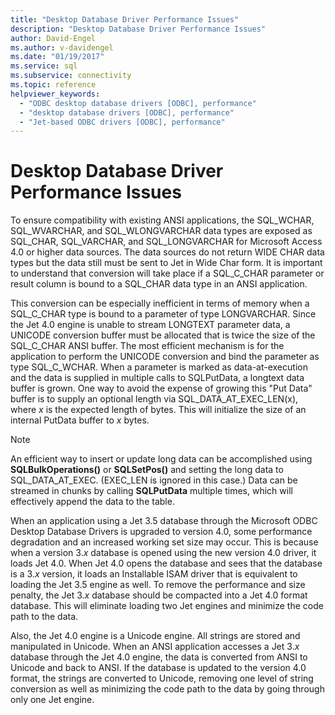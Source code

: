 ```yaml
---
title: "Desktop Database Driver Performance Issues"
description: "Desktop Database Driver Performance Issues"
author: David-Engel
ms.author: v-davidengel
ms.date: "01/19/2017"
ms.service: sql
ms.subservice: connectivity
ms.topic: reference
helpviewer_keywords:
  - "ODBC desktop database drivers [ODBC], performance"
  - "desktop database drivers [ODBC], performance"
  - "Jet-based ODBC drivers [ODBC], performance"
---
```

# Desktop Database Driver Performance Issues
To ensure compatibility with existing ANSI applications, the SQL_WCHAR, SQL_WVARCHAR, and SQL_WLONGVARCHAR data types are exposed as SQL_CHAR, SQL_VARCHAR, and SQL_LONGVARCHAR for Microsoft Access 4.0 or higher data sources. The data sources do not return WIDE CHAR data types but the data still must be sent to Jet in Wide Char form. It is important to understand that conversion will take place if a SQL_C_CHAR parameter or result column is bound to a SQL_CHAR data type in an ANSI application.  
  
 This conversion can be especially inefficient in terms of memory when a SQL_C_CHAR type is bound to a parameter of type LONGVARCHAR. Since the Jet 4.0 engine is unable to stream LONGTEXT parameter data, a UNICODE conversion buffer must be allocated that is twice the size of the SQL_C_CHAR ANSI buffer. The most efficient mechanism is for the application to perform the UNICODE conversion and bind the parameter as type SQL_C_WCHAR. When a parameter is marked as data-at-execution and the data is supplied in multiple calls to SQLPutData, a longtext data buffer is grown. One way to avoid the expense of growing this "Put Data" buffer is to supply an optional length via SQL_DATA_AT_EXEC_LEN(x), where *x* is the expected length of bytes. This will initialize the size of an internal PutData buffer to *x* bytes.  
  
> [!NOTE]  
>  An efficient way to insert or update long data can be accomplished using **SQLBulkOperations()** or **SQLSetPos()** and setting the long data to SQL_DATA_AT_EXEC. (EXEC_LEN is ignored in this case.) Data can be streamed in chunks by calling **SQLPutData** multiple times, which will effectively append the data to the table.  
  
 When an application using a Jet 3.5 database through the Microsoft ODBC Desktop Database Drivers is upgraded to version 4.0, some performance degradation and an increased working set size may occur. This is because when a version 3.*x* database is opened using the new version 4.0 driver, it loads Jet 4.0. When Jet 4.0 opens the database and sees that the database is a 3.*x* version, it loads an Installable ISAM driver that is equivalent to loading the Jet 3.5 engine as well. To remove the performance and size penalty, the Jet 3.*x* database should be compacted into a Jet 4.0 format database. This will eliminate loading two Jet engines and minimize the code path to the data.  
  
 Also, the Jet 4.0 engine is a Unicode engine. All strings are stored and manipulated in Unicode. When an ANSI application accesses a Jet 3.*x* database through the Jet 4.0 engine, the data is converted from ANSI to Unicode and back to ANSI. If the database is updated to the version 4.0 format, the strings are converted to Unicode, removing one level of string conversion as well as minimizing the code path to the data by going through only one Jet engine.
